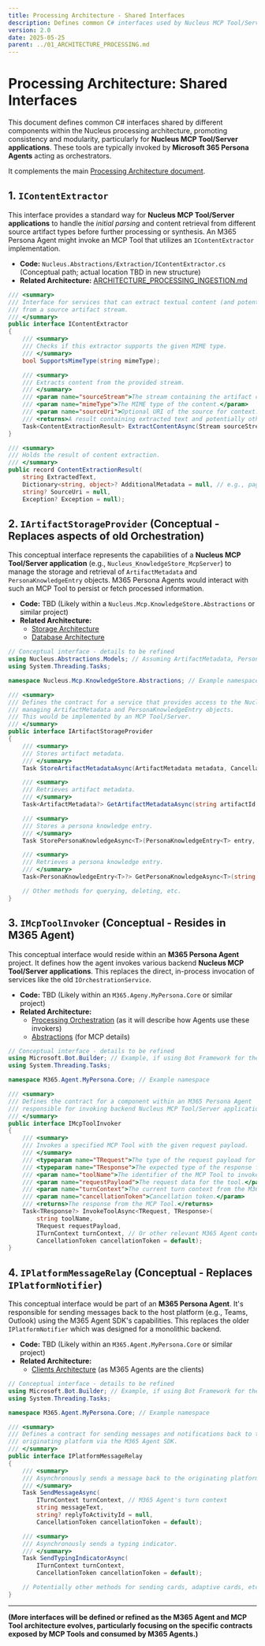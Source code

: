 ```yaml
---
title: Processing Architecture - Shared Interfaces
description: Defines common C# interfaces used by Nucleus MCP Tool/Server applications, often invoked by M365 Persona Agents.
version: 2.0
date: 2025-05-25
parent: ../01_ARCHITECTURE_PROCESSING.md
---
```


# Processing Architecture: Shared Interfaces

This document defines common C# interfaces shared by different components within the Nucleus processing architecture, promoting consistency and modularity, particularly for **Nucleus MCP Tool/Server applications**. These tools are typically invoked by **Microsoft 365 Persona Agents** acting as orchestrators.

It complements the main [Processing Architecture document](../01_ARCHITECTURE_PROCESSING.md).

## 1. `IContentExtractor`

This interface provides a standard way for **Nucleus MCP Tool/Server applications** to handle the *initial parsing* and content retrieval from different source artifact types before further processing or synthesis. An M365 Persona Agent might invoke an MCP Tool that utilizes an `IContentExtractor` implementation.

*   **Code:** `Nucleus.Abstractions/Extraction/IContentExtractor.cs` (Conceptual path; actual location TBD in new structure)
*   **Related Architecture:** [ARCHITECTURE_PROCESSING_INGESTION.md](./ARCHITECTURE_PROCESSING_INGESTION.md)

```csharp
/// <summary>
/// Interface for services that can extract textual content (and potentially other data)
/// from a source artifact stream.
/// </summary>
public interface IContentExtractor
{
    /// <summary>
    /// Checks if this extractor supports the given MIME type.
    /// </summary>
    bool SupportsMimeType(string mimeType);

    /// <summary>
    /// Extracts content from the provided stream.
    /// </summary>
    /// <param name="sourceStream">The stream containing the artifact content.</param>
    /// <param name="mimeType">The MIME type of the content.</param>
    /// <param name="sourceUri">Optional URI of the source for context.</param>
    /// <returns>A result containing extracted text and potentially other metadata. See ContentExtractionResult.</returns>
    Task<ContentExtractionResult> ExtractContentAsync(Stream sourceStream, string mimeType, string? sourceUri = null);
}

/// <summary>
/// Holds the result of content extraction.
/// </summary>
public record ContentExtractionResult(
    string ExtractedText,
    Dictionary<string, object>? AdditionalMetadata = null, // e.g., page numbers, structural info
    string? SourceUri = null,
    Exception? Exception = null);
```

## 2. `IArtifactStorageProvider` (Conceptual - Replaces aspects of old Orchestration)

This conceptual interface represents the capabilities of a **Nucleus MCP Tool/Server application** (e.g., `Nucleus_KnowledgeStore_McpServer`) to manage the storage and retrieval of `ArtifactMetadata` and `PersonaKnowledgeEntry` objects. M365 Persona Agents would interact with such an MCP Tool to persist or fetch processed information.

*   **Code:** TBD (Likely within a `Nucleus.Mcp.KnowledgeStore.Abstractions` or similar project)
*   **Related Architecture:**
    *   [Storage Architecture](../../03_ARCHITECTURE_STORAGE.md)
    *   [Database Architecture](../../04_ARCHITECTURE_DATABASE.md)

```csharp
// Conceptual interface - details to be refined
using Nucleus.Abstractions.Models; // Assuming ArtifactMetadata, PersonaKnowledgeEntry are here or moved
using System.Threading.Tasks;

namespace Nucleus.Mcp.KnowledgeStore.Abstractions; // Example namespace

/// <summary>
/// Defines the contract for a service that provides access to the Nucleus knowledge store,
/// managing ArtifactMetadata and PersonaKnowledgeEntry objects.
/// This would be implemented by an MCP Tool/Server.
/// </summary>
public interface IArtifactStorageProvider
{
    /// <summary>
    /// Stores artifact metadata.
    /// </summary>
    Task StoreArtifactMetadataAsync(ArtifactMetadata metadata, CancellationToken cancellationToken = default);

    /// <summary>
    /// Retrieves artifact metadata.
    /// </summary>
    Task<ArtifactMetadata?> GetArtifactMetadataAsync(string artifactId, string personaId, CancellationToken cancellationToken = default);

    /// <summary>
    /// Stores a persona knowledge entry.
    /// </summary>
    Task StorePersonaKnowledgeAsync<T>(PersonaKnowledgeEntry<T> entry, CancellationToken cancellationToken = default);

    /// <summary>
    /// Retrieves a persona knowledge entry.
    /// </summary>
    Task<PersonaKnowledgeEntry<T>?> GetPersonaKnowledgeAsync<T>(string entryId, string personaId, CancellationToken cancellationToken = default);

    // Other methods for querying, deleting, etc.
}
```

## 3. `IMcpToolInvoker` (Conceptual - Resides in M365 Agent)

This conceptual interface would reside within an **M365 Persona Agent** project. It defines how the agent invokes various backend **Nucleus MCP Tool/Server applications**. This replaces the direct, in-process invocation of services like the old `IOrchestrationService`.

*   **Code:** TBD (Likely within an `M365.Ageny.MyPersona.Core` or similar project)
*   **Related Architecture:**
    *   [Processing Orchestration](./ARCHITECTURE_PROCESSING_ORCHESTRATION.md) (as it will describe how Agents use these invokers)
    *   [Abstractions](../../12_ARCHITECTURE_ABSTRACTIONS.md) (for MCP details)

```csharp
// Conceptual interface - details to be refined
using Microsoft.Bot.Builder; // Example, if using Bot Framework for the Agent
using System.Threading.Tasks;

namespace M365.Agent.MyPersona.Core; // Example namespace

/// <summary>
/// Defines the contract for a component within an M365 Persona Agent
/// responsible for invoking backend Nucleus MCP Tool/Server applications.
/// </summary>
public interface IMcpToolInvoker
{
    /// <summary>
    /// Invokes a specified MCP Tool with the given request payload.
    /// </summary>
    /// <typeparam name="TRequest">The type of the request payload for the MCP Tool.</typeparam>
    /// <typeparam name="TResponse">The expected type of the response from the MCP Tool.</typeparam>
    /// <param name="toolName">The identifier of the MCP Tool to invoke (e.g., "Nucleus_ContentExtractor_McpServer", "Nucleus_KnowledgeStore_McpServer").</param>
    /// <param name="requestPayload">The request data for the tool.</param>
    /// <param name="turnContext">The current turn context from the M365 Agent.</param>
    /// <param name="cancellationToken">Cancellation token.</param>
    /// <returns>The response from the MCP Tool.</returns>
    Task<TResponse?> InvokeToolAsync<TRequest, TResponse>(
        string toolName,
        TRequest requestPayload,
        ITurnContext turnContext, // Or other relevant M365 Agent context
        CancellationToken cancellationToken = default);
}
```

## 4. `IPlatformMessageRelay` (Conceptual - Replaces `IPlatformNotifier`)

This conceptual interface would be part of an **M365 Persona Agent**. It's responsible for sending messages back to the host platform (e.g., Teams, Outlook) using the M365 Agent SDK's capabilities. This replaces the older `IPlatformNotifier` which was designed for a monolithic backend.

*   **Code:** TBD (Likely within an `M365.Agent.MyPersona.Core` or similar project)
*   **Related Architecture:**
    *   [Clients Architecture](../../05_ARCHITECTURE_CLIENTS.md) (as M365 Agents are the clients)

```csharp
// Conceptual interface - details to be refined
using Microsoft.Bot.Builder; // Example, if using Bot Framework for the Agent
using System.Threading.Tasks;

namespace M365.Agent.MyPersona.Core; // Example namespace

/// <summary>
/// Defines a contract for sending messages and notifications back to the
/// originating platform via the M365 Agent SDK.
/// </summary>
public interface IPlatformMessageRelay
{
    /// <summary>
    /// Asynchronously sends a message back to the originating platform conversation.
    /// </summary>
    Task SendMessageAsync(
        ITurnContext turnContext, // M365 Agent's turn context
        string messageText,
        string? replyToActivityId = null,
        CancellationToken cancellationToken = default);

    /// <summary>
    /// Asynchronously sends a typing indicator.
    /// </summary>
    Task SendTypingIndicatorAsync(
        ITurnContext turnContext,
        CancellationToken cancellationToken = default);

    // Potentially other methods for sending cards, adaptive cards, etc.
}
```

---
**(More interfaces will be defined or refined as the M365 Agent and MCP Tool architecture evolves, particularly focusing on the specific contracts exposed by MCP Tools and consumed by M365 Agents.)**
